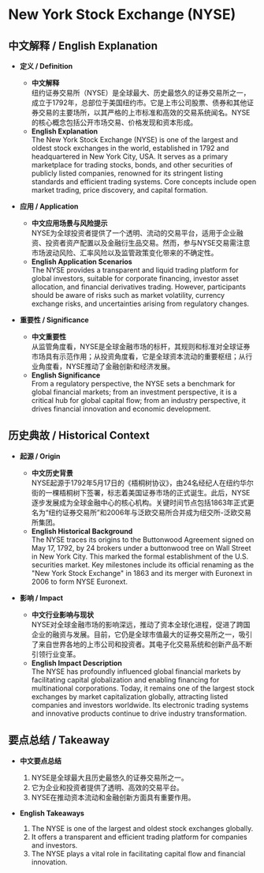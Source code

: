 # New York Stock Exchange (NYSE)

## 中文解释 / English Explanation

* **定义 / Definition**  
  - **中文解释**  
    纽约证券交易所（NYSE）是全球最大、历史最悠久的证券交易所之一，成立于1792年，总部位于美国纽约市。它是上市公司股票、债券和其他证券交易的主要场所，以其严格的上市标准和高效的交易系统闻名。NYSE的核心概念包括公开市场交易、价格发现和资本形成。  
  - **English Explanation**  
    The New York Stock Exchange (NYSE) is one of the largest and oldest stock exchanges in the world, established in 1792 and headquartered in New York City, USA. It serves as a primary marketplace for trading stocks, bonds, and other securities of publicly listed companies, renowned for its stringent listing standards and efficient trading systems. Core concepts include open market trading, price discovery, and capital formation.

* **应用 / Application**  
  - **中文应用场景与风险提示**  
    NYSE为全球投资者提供了一个透明、流动的交易平台，适用于企业融资、投资者资产配置以及金融衍生品交易。然而，参与NYSE交易需注意市场波动风险、汇率风险以及监管政策变化带来的不确定性。  
  - **English Application Scenarios**  
    The NYSE provides a transparent and liquid trading platform for global investors, suitable for corporate financing, investor asset allocation, and financial derivatives trading. However, participants should be aware of risks such as market volatility, currency exchange risks, and uncertainties arising from regulatory changes.

* **重要性 / Significance**  
  - **中文重要性**  
    从监管角度看，NYSE是全球金融市场的标杆，其规则和标准对全球证券市场具有示范作用；从投资角度看，它是全球资本流动的重要枢纽；从行业角度看，NYSE推动了金融创新和经济发展。  
  - **English Significance**  
    From a regulatory perspective, the NYSE sets a benchmark for global financial markets; from an investment perspective, it is a critical hub for global capital flow; from an industry perspective, it drives financial innovation and economic development.

## 历史典故 / Historical Context

* **起源 / Origin**  
  - **中文历史背景**  
    NYSE起源于1792年5月17日的《梧桐树协议》，由24名经纪人在纽约华尔街的一棵梧桐树下签署，标志着美国证券市场的正式诞生。此后，NYSE逐步发展成为全球金融中心的核心机构。关键时间节点包括1863年正式更名为“纽约证券交易所”和2006年与泛欧交易所合并成为纽交所-泛欧交易所集团。  
  - **English Historical Background**  
    The NYSE traces its origins to the Buttonwood Agreement signed on May 17, 1792, by 24 brokers under a buttonwood tree on Wall Street in New York City. This marked the formal establishment of the U.S. securities market. Key milestones include its official renaming as the "New York Stock Exchange" in 1863 and its merger with Euronext in 2006 to form NYSE Euronext.

* **影响 / Impact**  
  - **中文行业影响与现状**  
    NYSE对全球金融市场的影响深远，推动了资本全球化进程，促进了跨国企业的融资与发展。目前，它仍是全球市值最大的证券交易所之一，吸引了来自世界各地的上市公司和投资者。其电子化交易系统和创新产品不断引领行业变革。  
  - **English Impact Description**  
    The NYSE has profoundly influenced global financial markets by facilitating capital globalization and enabling financing for multinational corporations. Today, it remains one of the largest stock exchanges by market capitalization globally, attracting listed companies and investors worldwide. Its electronic trading systems and innovative products continue to drive industry transformation.

## 要点总结 / Takeaway

* **中文要点总结**
  1. NYSE是全球最大且历史最悠久的证券交易所之一。
  2. 它为企业和投资者提供了透明、高效的交易平台。
  3. NYSE在推动资本流动和金融创新方面具有重要作用。

* **English Takeaways**
  1. The NYSE is one of the largest and oldest stock exchanges globally.
  2. It offers a transparent and efficient trading platform for companies and investors.
  3. The NYSE plays a vital role in facilitating capital flow and financial innovation.